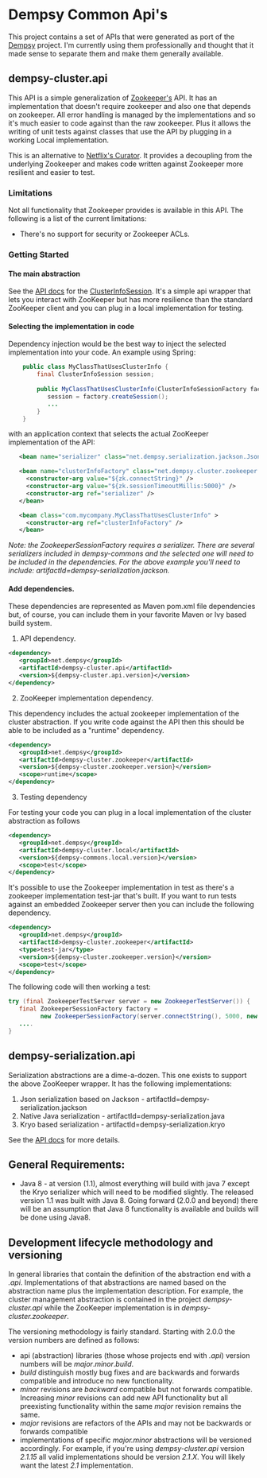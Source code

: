 # Dempsy Common Api's

This project contains a set of APIs that were generated as port of the [Dempsy](http://dempsy.github.com/Dempsy/#overview) project. I'm currently using them professionally and thought that it made sense to separate them and make them generally available.

## dempsy-cluster.api

This API is a simple generalization of [Zookeeper's](https://zookeeper.apache.org/) API. It has an implementation that doesn't require zookeeper and also one that depends on zookeeper. All error handling is managed by the implementations and so it's much easier to code against than the raw zookeeper. Plus it allows the writing of unit tests against classes that use the API by plugging in a working Local implementation.

This is an alternative to [Netflix's Curator](http://curator.apache.org/). It provides a decoupling from the underlying Zookeeper and makes code written against Zookeeper more resilient and easier to test.

### Limitations

Not all functionality that Zookeeper provides is available in this API. The following is a list of the current limitations:

  * There's no support for security or Zookeeper ACLs.

### Getting Started

#### The main abstraction

See the [API docs](http://dempsy.github.io/Dempsy/dempsy-commons/2.0.0-SNAPSHOT/) for the [ClusterInfoSession](http://dempsy.github.io/Dempsy/dempsy-commons/2.0.0-SNAPSHOT/net/dempsy/cluster/ClusterInfoSession.html). It's a simple api wrapper that lets you interact with ZooKeeper but has more resilience than the standard ZooKeeper client and you can plug in a local implementation for testing.

#### Selecting the implementation in code

Dependency injection would be the best way to inject the selected implementation into your code. An example using Spring:

```java
    public class MyClassThatUsesClusterInfo {
        final ClusterInfoSession session;
        
        public MyClassThatUsesClusterInfo(ClusterInfoSessionFactory factory) {
           session = factory.createSession();
           ...
        }
    }
```

with an application context that selects the actual ZooKeeper implementation of the API:

```xml
   <bean name="serializer" class="net.dempsy.serialization.jackson.JsonSerializer" />

   <bean name="clusterInfoFactory" class="net.dempsy.cluster.zookeeper.ZookeeperSessionFactory" >
     <constructor-arg value="${zk.connectString}" />
     <constructor-arg value="${zk.sessionTimeoutMillis:5000}" />
     <constructor-arg ref="serializer" />
   </bean>

   <bean class="com.mycompany.MyClassThatUsesClusterInfo" >
     <constructor-arg ref="clusterInfoFactory" />
   </bean>
```

*Note: the ZookeeperSessionFactory requires a serializer. There are several serializers included in dempsy-commons and the selected one will need to be included in the dependencies. For the above example you'll need to include: artifactId=dempsy-serialization.jackson.*

#### Add dependencies.

These dependencies are represented as Maven pom.xml file dependencies but, of course, you can include them in your favorite Maven or Ivy based build system.

1. API dependency.

```xml
<dependency>
   <groupId>net.dempsy</groupId>
   <artifactId>dempsy-cluster.api</artifactId>
   <version>${dempsy-cluster.api.version}</version>
</dependency>
```

  2. ZooKeeper implementation dependency.

This dependency includes the actual zookeeper implementation of the cluster abstraction. If you write code against the API then this should be able to be included as a "runtime" dependency.

```xml
<dependency>
   <groupId>net.dempsy</groupId>
   <artifactId>dempsy-cluster.zookeeper</artifactId>
   <version>${dempsy-cluster.zookeeper.version}</version>
   <scope>runtime</scope>
</dependency>
```

  3. Testing dependency

For testing your code you can plug in a local implementation of the cluster abstraction as follows

```xml
<dependency>
   <groupId>net.dempsy</groupId>
   <artifactId>dempsy-cluster.local</artifactId>
   <version>${dempsy-commons.local.version}</version>
   <scope>test</scope>
</dependency>
```

It's possible to use the Zookeeper implementation in test as there's a zookeeper implementation test-jar that's built. If you want to run tests against an embedded Zookeeper server then you can include the following dependency.

```xml
<dependency>
   <groupId>net.dempsy</groupId>
   <artifactId>dempsy-cluster.zookeeper</artifactId>
   <type>test-jar</type>
   <version>${dempsy-cluster.zookeeper.version}</version>
   <scope>test</scope>
</dependency>
```

The following code will then working a test:

```java
try (final ZookeeperTestServer server = new ZookeeperTestServer()) {
   final ZookeeperSessionFactory factory = 
         new ZookeeperSessionFactory(server.connectString(), 5000, new JsonSerializer());
   ....
}
```

## dempsy-serialization.api

Serialization abstractions are a dime-a-dozen. This one exists to support the above ZooKeeper wrapper. It has the following implementations:

  1. Json serialization based on Jackson - artifactId=dempsy-serialization.jackson
  2. Native Java serialization - artifactId=dempsy-serialization.java
  3. Kryo based serialization - artifactId=dempsy-serialization.kryo

See the [API docs](http://dempsy.github.io/Dempsy/dempsy-commons/2.0.0-SNAPSHOT/) for more details.

## General Requirements:

  * Java 8 - at version (1.1), almost everything will build with java 7 except the Kryo serializer which will need to be modified slightly. The released version 1.1 was built with Java 8. Going forward (2.0.0 and beyond) there will be an assumption that Java 8 functionality is available and builds will be done using Java8.

## Development lifecycle methodology and versioning

In general libraries that contain the definition of the abstraction end with a *.api*. Implementations of that abstractions are named based on the abstraction name plus the implementation description. For example, the cluster management abstraction is contained in the project *dempsy-cluster.api* while the ZooKeeper implementation is in *dempsy-cluster.zookeeper*.

The versioning methodology is fairly standard. Starting with 2.0.0 the version numbers are defined as follows:

  * api (abstraction) libraries (those whose projects end with *.api*) version numbers will be *major*.*minor*.*build*.
  * *build* distinguish mostly bug fixes and are backwards and forwards compatible and introduce no new functionality.
  * *minor* revisions are *backward* compatible but not forwards compatible. Increasing *minor* revisions can add new API functionality but all preexisting functionality within the same *major* revision remains the same.
  * *major* revisions are refactors of the APIs and may not be backwards or forwards compatible
  * implementations of specific *major.minor* abstractions will be versioned accordingly. For example, if you're using *dempsy-cluster.api* version *2.1.15* all valid implementations should be version *2.1.X*. You will likely want the latest *2.1* implementation.



